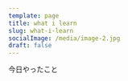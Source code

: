 ```yaml
---
template: page
title: what i learn
slug: what-i-learn
socialImage: /media/image-2.jpg
draft: false
---
```

今日やったこと